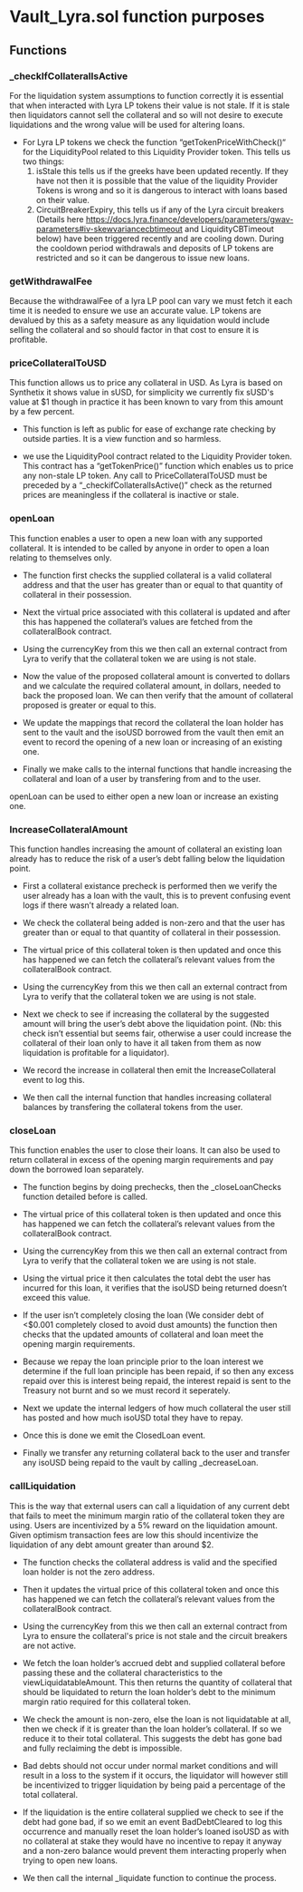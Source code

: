 # Vault_Lyra.sol function purposes

## Functions


### _checkIfCollateralIsActive
For the liquidation system assumptions to function correctly it is essential that when interacted with Lyra LP tokens their value is not stale. If it is stale then liquidators cannot sell the collateral and so will not desire to execute liquidations and the wrong value will be used for altering loans.

- For Lyra LP tokens we check the function “getTokenPriceWithCheck()“ for the LiquidityPool related to this Liquidity Provider token. This tells us two things:
    1. isStale this tells us if the greeks have been updated recently. If they have not then it is possible that the value of the liquidity Provider Tokens is wrong and so it is dangerous to interact with loans based on their value.
    2. CircuitBreakerExpiry, this tells us if any of the Lyra circuit breakers (Details here https://docs.lyra.finance/developers/parameters/gwav-parameters#iv-skewvariancecbtimeout and LiquidityCBTimeout below) have been triggered recently and are cooling down. During the cooldown period withdrawals and deposits of LP tokens are restricted and so it can be dangerous to issue new loans. 
    

### getWithdrawalFee 
Because the withdrawalFee of a lyra LP pool can vary we must fetch it each time it is needed to ensure we use an accurate value. LP tokens are devalued by this as a safety measure as any liquidation would include selling the collateral and so should factor in that cost to ensure it is profitable. 

    
### priceCollateralToUSD
This function allows us to price any collateral in USD.
As Lyra is based on Synthetix it shows value in sUSD, for simplicity we currently fix sUSD's value at $1 though in practice it has been known to vary from this amount by a few percent.

- This function is left as public for ease of exchange rate checking by outside parties. It is a view function and so harmless. 

-  we use the LiquidityPool contract related to the Liquidity Provider token. This contract has a “getTokenPrice()” function which enables us to price any non-stale LP token. Any call to PriceCollateralToUSD must be preceded by a “_checkifCollateralIsActive()” check as the returned prices are meaningless if the collateral is inactive or stale.

### openLoan
This function enables a user to open a new loan with any supported collateral. It is intended to be called by anyone in order to open a loan relating to themselves only. 
- The function first checks the supplied collateral is a valid collateral address and that the user has greater than or equal to that quantity of collateral in their possession.

- Next the virtual price associated with this collateral is updated and after this has happened the collateral’s values are fetched from the collateralBook contract. 

- Using the currencyKey from this we then call an external contract from Lyra to verify that the collateral token we are using is not stale.

- Now the value of the proposed collateral amount is converted to dollars and we calculate the required collateral amount, in dollars, needed to back the proposed loan. We can then verify that the amount of collateral proposed is greater or equal to this.

- We update the mappings that record the collateral the loan holder has sent to the vault and the isoUSD borrowed from the vault then emit an event to record the opening of a new loan or increasing of an existing one. 

- Finally we make calls to the internal functions that handle increasing the collateral and loan of a user by transfering from and to the user. 

openLoan can be used to either open a new loan or increase an existing one.
    
### IncreaseCollateralAmount
This function handles increasing the amount of collateral an existing loan already has to reduce the risk of a user’s debt falling below the liquidation point.

- First a collateral existance precheck is performed then we verify the user already has a loan with the vault, this is to prevent confusing event logs if there wasn’t already a related loan.

- We check the collateral being added is non-zero and that the user has greater than or equal to that quantity of collateral in their possession.

- The virtual price of this collateral token is then updated and once this has happened we can fetch the collateral’s relevant values from the collateralBook contract.

- Using the currencyKey from this we then call an external contract from Lyra to verify that the collateral token we are using is not stale.

- Next we check to see if increasing the collateral by the suggested amount will bring the user’s debt above the liquidation point. (Nb: this check isn’t essential but seems fair, otherwise a user could increase the collateral of their loan only to have it all taken from them as now liquidation is profitable for a liquidator). 

- We record the increase in collateral then emit the IncreaseCollateral event to log this.

- We then call the internal function that handles increasing collateral balances by transfering the collateral tokens from the user.

### closeLoan
This function enables the user to close their loans. It can also be used to return collateral in excess of the opening margin requirements and pay down the borrowed loan separately. 
- The function begins by doing prechecks, then the _closeLoanChecks function detailed before is called.

- The virtual price of this collateral token is then updated and once this has happened we can fetch the collateral’s relevant values from the collateralBook contract.

- Using the currencyKey from this we then call an external contract from Lyra to verify that the collateral token we are using is not stale.

- Using the virtual price it then calculates the total debt the user has incurred for this loan, it verifies that the isoUSD being returned doesn’t exceed this value.

- If the user isn’t completely closing the loan (We consider debt of <$0.001 completely closed to avoid dust amounts) the function then checks that the updated amounts of collateral and loan meet the opening margin requirements. 

- Because we repay the loan principle prior to the loan interest we determine if the full loan principle has been repaid, if so then any excess repaid over this is interest being repaid, the interest repaid is sent to the Treasury not burnt and so we must record it seperately. 

- Next we update the internal ledgers of how much collateral the user still has posted and how much isoUSD total they have to repay. 

- Once this is done we emit the ClosedLoan event.

- Finally we transfer any returning collateral back to the user and transfer any isoUSD being repaid to the vault by calling _decreaseLoan.


### callLiquidation
This is the way that external users can call a liquidation of any current debt that fails to meet the minimum margin ratio of the collateral token they are using. Users are incentivized by a 5% reward on the liquidation amount. Given optimism transaction fees are low this should incentivize the liquidation of any debt amount greater than around $2.
 
- The function checks the collateral address is valid and the specified loan holder is not the zero address. 

- Then it updates the virtual price of this collateral token and once this has happened we can fetch the collateral’s relevant values from the collateralBook contract. 

- Using the currencyKey from this we then call an external contract from Lyra to ensure the collateral's price is not stale and the circuit breakers are not active.

- We fetch the loan holder’s accrued debt and supplied collateral before passing these and the collateral characteristics to the viewLiquidatableAmount. This then returns the quantity of collateral that should be liquidated to return the loan holder’s debt to the minimum margin ratio required for this collateral token. 

- We check the amount is non-zero, else the loan is not liquidatable at all, then we check if it is greater than the loan holder’s collateral. If so we reduce it to their total collateral. This suggests the debt has gone bad and fully reclaiming the debt is impossible. 

- Bad debts should not occur under normal market conditions and will result in a loss to the system if it occurs, the liquidator will however still be incentivized to trigger liquidation by being paid a percentage of the total collateral.

- If the liquidation is the entire collateral supplied we check to see if the debt had gone bad, if so we emit an event BadDebtCleared to log this occurrence and manually reset the loan holder’s loaned isoUSD as with no collateral at stake they would have no incentive to repay it anyway and a non-zero balance would prevent them interacting properly when trying to open new loans. 

- We then  call the internal _liquidate function to continue the process.




